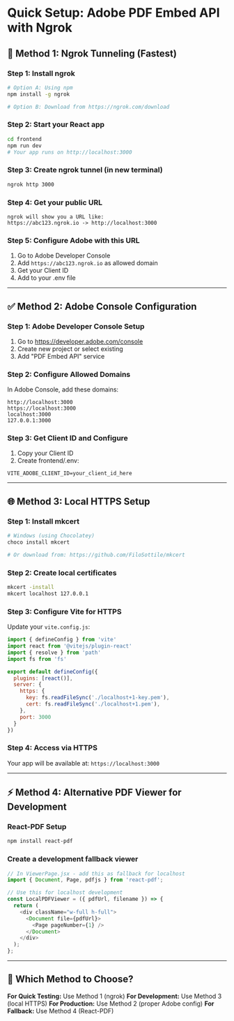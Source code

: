 # Quick Setup: Adobe PDF Embed API with Ngrok

## 🚀 Method 1: Ngrok Tunneling (Fastest)

### Step 1: Install ngrok
```bash
# Option A: Using npm
npm install -g ngrok

# Option B: Download from https://ngrok.com/download
```

### Step 2: Start your React app
```bash
cd frontend
npm run dev
# Your app runs on http://localhost:3000
```

### Step 3: Create ngrok tunnel (in new terminal)
```bash
ngrok http 3000
```

### Step 4: Get your public URL
```
ngrok will show you a URL like:
https://abc123.ngrok.io -> http://localhost:3000
```

### Step 5: Configure Adobe with this URL
1. Go to Adobe Developer Console
2. Add `https://abc123.ngrok.io` as allowed domain
3. Get your Client ID
4. Add to your .env file

---

## ✅ Method 2: Adobe Console Configuration

### Step 1: Adobe Developer Console Setup
1. Go to https://developer.adobe.com/console
2. Create new project or select existing
3. Add "PDF Embed API" service

### Step 2: Configure Allowed Domains
In Adobe Console, add these domains:
```
http://localhost:3000
https://localhost:3000
localhost:3000
127.0.0.1:3000
```

### Step 3: Get Client ID and Configure
1. Copy your Client ID
2. Create frontend/.env:
```env
VITE_ADOBE_CLIENT_ID=your_client_id_here
```

---

## 🌐 Method 3: Local HTTPS Setup

### Step 1: Install mkcert
```bash
# Windows (using Chocolatey)
choco install mkcert

# Or download from: https://github.com/FiloSottile/mkcert
```

### Step 2: Create local certificates
```bash
mkcert -install
mkcert localhost 127.0.0.1
```

### Step 3: Configure Vite for HTTPS
Update your `vite.config.js`:
```javascript
import { defineConfig } from 'vite'
import react from '@vitejs/plugin-react'
import { resolve } from 'path'
import fs from 'fs'

export default defineConfig({
  plugins: [react()],
  server: {
    https: {
      key: fs.readFileSync('./localhost+1-key.pem'),
      cert: fs.readFileSync('./localhost+1.pem'),
    },
    port: 3000
  }
})
```

### Step 4: Access via HTTPS
Your app will be available at: `https://localhost:3000`

---

## ⚡ Method 4: Alternative PDF Viewer for Development

### React-PDF Setup
```bash
npm install react-pdf
```

### Create a development fallback viewer
```javascript
// In ViewerPage.jsx - add this as fallback for localhost
import { Document, Page, pdfjs } from 'react-pdf';

// Use this for localhost development
const LocalPDFViewer = ({ pdfUrl, filename }) => {
  return (
    <div className="w-full h-full">
      <Document file={pdfUrl}>
        <Page pageNumber={1} />
      </Document>
    </div>
  );
};
```

---

## 🎯 Which Method to Choose?

**For Quick Testing:** Use Method 1 (ngrok)
**For Development:** Use Method 3 (local HTTPS) 
**For Production:** Use Method 2 (proper Adobe config)
**For Fallback:** Use Method 4 (React-PDF)

